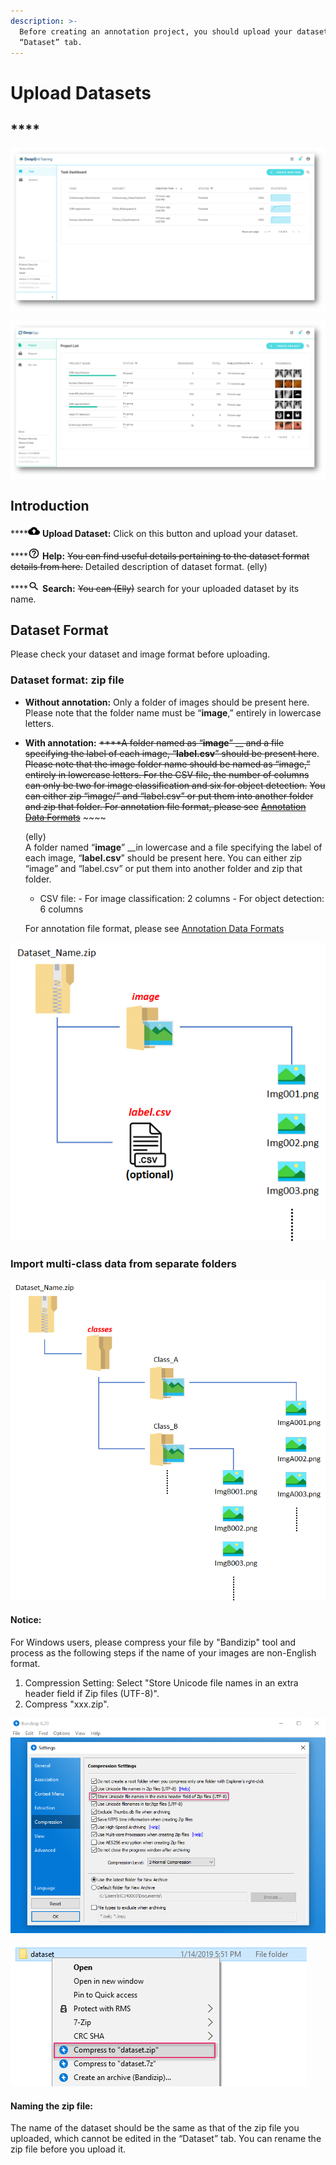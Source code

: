 ```yaml
---
description: >-
  Before creating an annotation project, you should upload your dataset in the
  “Dataset” tab.
---
```


# Upload Datasets

## \*\*\*\*

![](../../.gitbook/assets/image%20%2843%29.png)

![](../../.gitbook/assets/image%20%2844%29.png)

## **Introduction**

\*\*\*\*![](../../.gitbook/assets/image%20%2822%29.png) **Upload Dataset:** Click on this button and upload your dataset. 

\*\*\*\*![](../../.gitbook/assets/image%20%2819%29.png) **Help:** ~~You can find useful details pertaining to the dataset format details from here.~~ Detailed description of dataset format.  \(elly\)

\*\*\*\*![](../../.gitbook/assets/image%20%289%29.png) **Search:** ~~You can \(Elly\)~~ search for your uploaded dataset by its name.

## Dataset Format

Please check your dataset and image format before uploading. 

### Dataset format: zip file

* **Without annotation:** Only a folder of images should be present here. Please note that the folder name must be “**image**,” entirely in lowercase letters.   
* **With annotation:** ~~****A folder named as “**image**” __ and a file specifying the label of each image, “**label.csv**” should be present here~~. ~~Please note that the image folder name should be named as “image,” entirely in lowercase letters. For the CSV file, the number of columns can only be two for image classification and six for object detection.~~ ~~You can either zip “image/” and “label.csv” or put them into another folder and zip that folder. For annotation file format, please see~~ [~~Annotation Data Formats~~](annotation-data-formats.md) ~~~~  
  
  \(elly\)  
  A folder named “**image**” __in lowercase and a file specifying the label of each image, “**label.csv**” should be present here. You can either zip “image” and “label.csv” or put them into another folder and zip that folder.

  * CSV file: - For image classification: 2 columns - For object detection: 6 columns  

   For annotation file format, please see [Annotation Data Formats](annotation-data-formats.md) 

  


![](../../.gitbook/assets/image%20%28127%29.png)

### Import multi-class data from separate folders 

![](../../.gitbook/assets/image%20%28134%29.png)



#### Notice:

 For Windows users, please compress your file by "Bandizip" tool and process as the following steps if the name of your images are non-English format.

1. Compression Setting: Select "Store Unicode file names in an extra header field if Zip files \(UTF-8\)".
2. Compress "xxx.zip".

![](../../.gitbook/assets/bandizip3.PNG)

![](../../.gitbook/assets/bandizip4.PNG)

#### Naming the zip file: 

The name of the dataset should be the same as that of the zip file you uploaded, which cannot be edited in the “Dataset” tab. You can rename the zip file before you upload it.

